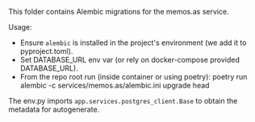 This folder contains Alembic migrations for the memos.as service.

Usage:
- Ensure `alembic` is installed in the project's environment (we add it to pyproject.toml).
- Set DATABASE_URL env var (or rely on docker-compose provided DATABASE_URL).
- From the repo root run (inside container or using poetry):
  poetry run alembic -c services/memos.as/alembic.ini upgrade head

The env.py imports `app.services.postgres_client.Base` to obtain the metadata for autogenerate.
